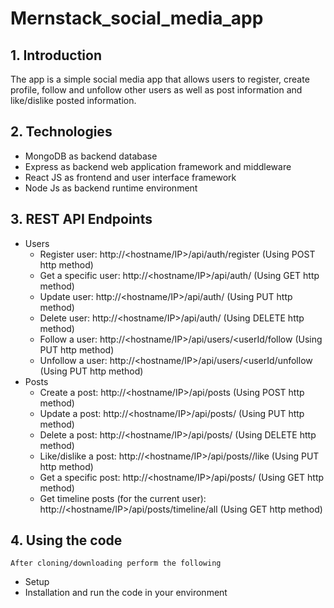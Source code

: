 # Mernstack_social_media_app

## 1. Introduction
The app is a simple social media app that allows users to register, create profile, follow and unfollow other users as well as post information and like/dislike posted information.

## 2. Technologies
* MongoDB as backend database 
* Express as backend web application framework and middleware 
* React  JS as frontend and user interface framework
* Node Js as backend runtime environment 

## 3. REST API Endpoints
* Users
  * Register user: http://<hostname/IP>/api/auth/register  (Using POST http method)
  * Get a specific user: http://<hostname/IP>/api/auth/<userID> (Using GET http method)
  * Update user: http://<hostname/IP>/api/auth/<userId>  (Using PUT http method)
  * Delete user: http://<hostname/IP>/api/auth/<userId>  (Using DELETE http method)
  * Follow a user: http://<hostname/IP>/api/users/<userId/follow  (Using PUT http method)
  * Unfollow a user: http://<hostname/IP>/api/users/<userId/unfollow (Using PUT http method)                                                                                       
* Posts
  * Create a post: http://<hostname/IP>/api/posts (Using POST http method)
  * Update a post: http://<hostname/IP>/api/posts/<postId> (Using PUT http method)
  * Delete a post: http://<hostname/IP>/api/posts/<postId> (Using DELETE http method)
  * Like/dislike a post: http://<hostname/IP>/api/posts/<postId>/like (Using PUT http method) 
  * Get a specific post: http://<hostname/IP>/api/posts/<postId> (Using GET http method)
  * Get timeline posts (for the current user): http://<hostname/IP>/api/posts/timeline/all (Using GET http method)

 ## 4. Using the code 
    After cloning/downloading perform the following 
 * Setup
 * Installation and run the code in your environment
                                                                     
